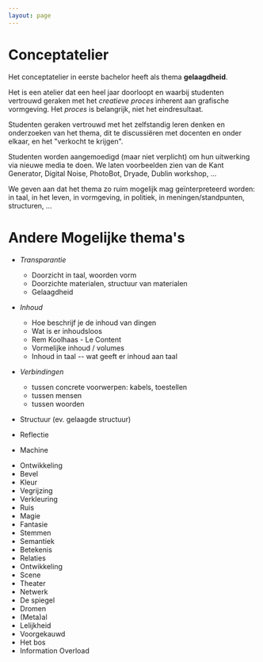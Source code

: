 ```yaml
---
layout: page
---
```

<h1>Conceptatelier</h1>

<p>Het conceptatelier in eerste bachelor heeft als thema <strong>gelaagdheid</strong>. </p>

<p>Het is een atelier dat een heel jaar doorloopt en waarbij studenten vertrouwd geraken met het <em>creatieve proces</em> inherent aan grafische vormgeving. Het <em>proces</em> is belangrijk, niet het eindresultaat.</p>

<p>Studenten geraken vertrouwd met het zelfstandig leren denken en onderzoeken van het thema, dit te discussiëren met docenten en onder elkaar, en het "verkocht te krijgen".</p>

<p>Studenten worden aangemoedigd (maar niet verplicht) om hun uitwerking via nieuwe media te doen. We laten voorbeelden zien van de Kant Generator, Digital Noise, PhotoBot, Dryade, Dublin workshop, ...</p>

<p>We geven aan dat het thema zo ruim mogelijk mag geïnterpreteerd worden: in taal, in het leven, in vormgeving, in politiek, in meningen/standpunten, structuren, ...</p>

<h1>Andere Mogelijke thema's</h1>

<ul>
<li><p><em>Transparantie</em></p>

<ul>
<li>Doorzicht in taal, woorden vorm</li>
<li>Doorzichte materialen, structuur van materialen</li>
<li>Gelaagdheid</li>
</ul></li>
<li><p><em>Inhoud</em></p>

<ul>
<li>Hoe beschrijf je de inhoud van dingen</li>
<li>Wat is er inhoudsloos</li>
<li>Rem Koolhaas - Le Content</li>
<li>Vormelijke inhoud / volumes</li>
<li>Inhoud in taal -- wat geeft er inhoud aan taal</li>
</ul></li>
<li><p><em>Verbindingen</em></p>

<ul>
<li>tussen concrete voorwerpen: kabels, toestellen</li>
<li>tussen mensen</li>
<li>tussen woorden</li>
</ul></li>
<li><p>Structuur (ev. gelaagde structuur)</p></li>
<li><p>Reflectie</p></li>
<li><p>Machine</p></li>
<li>Ontwikkeling</li>
<li>Bevel</li>
<li>Kleur</li>
<li>Vegrijzing</li>
<li>Verkleuring</li>
<li>Ruis</li>
<li>Magie</li>
<li>Fantasie</li>
<li>Stemmen</li>
<li>Semantiek</li>
<li>Betekenis</li>
<li>Relaties</li>
<li>Ontwikkeling</li>
<li>Scene</li>
<li>Theater</li>
<li>Netwerk</li>
<li>De spiegel</li>
<li>Dromen</li>
<li>(Meta)al</li>
<li>Lelijkheid</li>
<li>Voorgekauwd</li>
<li>Het bos</li>
<li>Information Overload</li>
</ul>
